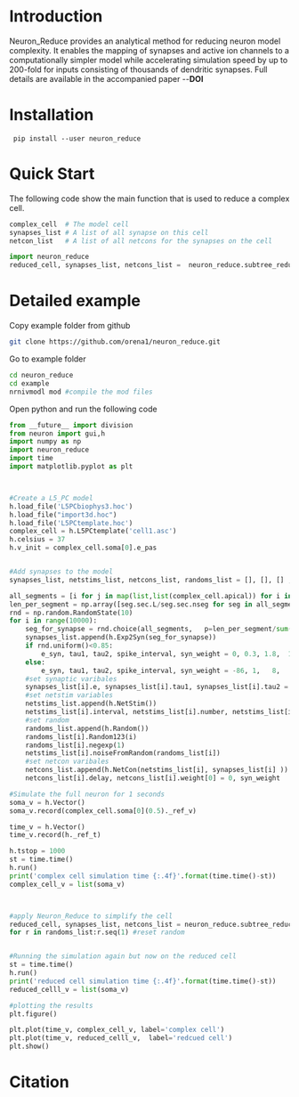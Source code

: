 Introduction
===========

Neuron_Reduce provides an analytical method for reducing neuron model complexity. It enables the mapping of synapses and active ion channels to a computationally simpler model while accelerating simulation speed by up to 200-fold for inputs consisting of thousands of dendritic synapses. Full details are available in the accompanied paper --**DOI**

Installation
===========

``` pip install --user neuron_reduce```

Quick Start
===========
The following code show the main function that is used to reduce a complex cell. 
```python
complex_cell  # The model cell
synapses_list # A list of all synapse on this cell
netcon_list   # A list of all netcons for the synapses on the cell

import neuron_reduce
reduced_cell, synapses_list, netcons_list =  neuron_reduce.subtree_reductor(complex_cell, synapses_list, netcons_list)
```

Detailed example
===========

Copy example folder from github
```bash
git clone https://github.com/orena1/neuron_reduce.git
```

Go to example folder
```bash
cd neuron_reduce
cd example
nrnivmodl mod #compile the mod files
```

Open python and run the following code


```python
from __future__ import division
from neuron import gui,h
import numpy as np
import neuron_reduce
import time
import matplotlib.pyplot as plt



#Create a L5_PC model
h.load_file('L5PCbiophys3.hoc')
h.load_file("import3d.hoc")
h.load_file('L5PCtemplate.hoc')
complex_cell = h.L5PCtemplate('cell1.asc')
h.celsius = 37
h.v_init = complex_cell.soma[0].e_pas


#Add synapses to the model
synapses_list, netstims_list, netcons_list, randoms_list = [], [], [] ,[]

all_segments = [i for j in map(list,list(complex_cell.apical)) for i in j] + [i for j in map(list,list(complex_cell.basal)) for i in j]
len_per_segment = np.array([seg.sec.L/seg.sec.nseg for seg in all_segments])
rnd = np.random.RandomState(10)
for i in range(10000):
    seg_for_synapse = rnd.choice(all_segments,   p=len_per_segment/sum(len_per_segment))
    synapses_list.append(h.Exp2Syn(seg_for_synapse))
    if rnd.uniform()<0.85:
        e_syn, tau1, tau2, spike_interval, syn_weight = 0, 0.3, 1.8,  1000/2.5, 0.0016
    else:
        e_syn, tau1, tau2, spike_interval, syn_weight = -86, 1,   8,   1000/15.0, 0.0008
    #set synaptic varibales
    synapses_list[i].e, synapses_list[i].tau1, synapses_list[i].tau2 = e_syn, tau1, tau2
    #set netstim variables
    netstims_list.append(h.NetStim())
    netstims_list[i].interval, netstims_list[i].number, netstims_list[i].start, netstims_list[i].noise = spike_interval, 9e9, 100, 1
    #set random
    randoms_list.append(h.Random())
    randoms_list[i].Random123(i)
    randoms_list[i].negexp(1)
    netstims_list[i].noiseFromRandom(randoms_list[i])       
    #set netcon varibales 
    netcons_list.append(h.NetCon(netstims_list[i], synapses_list[i] ))
    netcons_list[i].delay, netcons_list[i].weight[0] = 0, syn_weight

#Simulate the full neuron for 1 seconds
soma_v = h.Vector()
soma_v.record(complex_cell.soma[0](0.5)._ref_v)

time_v = h.Vector()
time_v.record(h._ref_t)

h.tstop = 1000
st = time.time()
h.run()
print('complex cell simulation time {:.4f}'.format(time.time()-st))
complex_cell_v = list(soma_v)



#apply Neuron_Reduce to simplify the cell
reduced_cell, synapses_list, netcons_list = neuron_reduce.subtree_reductor(complex_cell, synapses_list, netcons_list, reduction_frequency=0, total_segments_manual=-1)
for r in randoms_list:r.seq(1) #reset random


#Running the simulation again but now on the reduced cell
st = time.time()
h.run()
print('reduced cell simulation time {:.4f}'.format(time.time()-st))
reduced_celll_v = list(soma_v)

#plotting the results
plt.figure()

plt.plot(time_v, complex_cell_v, label='complex cell')
plt.plot(time_v, reduced_celll_v,  label='redcued cell')
plt.show()
```

Citation
===========
